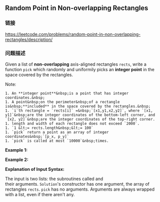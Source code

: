 ## Random Point in Non-overlapping Rectangles  
### 链接  
https://leetcode.com/problems/random-point-in-non-overlapping-rectangles/description/  
### 问题描述
Given a list of **non-overlapping**&nbsp;axis-aligned rectangles `rects`, write a function `pick` which randomly and uniformily picks an **integer point** in the space&nbsp;covered by the rectangles.

Note:

	1. An **integer point**&nbsp;is a point that has integer coordinates.&nbsp;
	1. A point&nbsp;on the perimeter&nbsp;of a rectangle is&nbsp;**included** in the space covered by the rectangles.&nbsp;
	1. `i`th rectangle = `rects[i]` =&nbsp;`[x1,y1,x2,y2]`, where `[x1, y1]`&nbsp;are the integer coordinates of the bottom-left corner, and `[x2, y2]`&nbsp;are the integer coordinates of the top-right corner.
	1. length and width of each rectangle does not exceed `2000`.
	1. `1 &lt;= rects.length&nbsp;&lt;= 100`
	1. `pick` return a point as an array of integer coordinates&nbsp;`[p_x, p_y]`
	1. `pick` is called at most `10000`&nbsp;times.

**Example 1:**

**Example 2:**

**Explanation of Input Syntax:**

The input is two lists:&nbsp;the subroutines called&nbsp;and their&nbsp;arguments.&nbsp;`Solution`&#39;s&nbsp;constructor has one argument, the array of rectangles `rects`. `pick`&nbsp;has no arguments.&nbsp;Arguments&nbsp;are&nbsp;always wrapped with a list, even if there aren&#39;t any.
